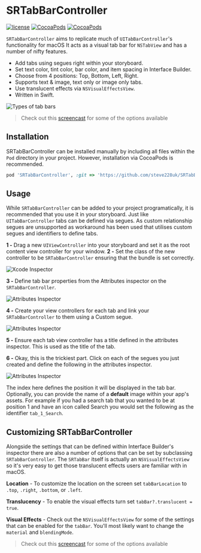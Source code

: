 # SRTabBarController
[![license](https://img.shields.io/github/license/mashape/apistatus.svg?maxAge=2592000)](https://github.com/steve228uk/SRTabBarController/blob/master/LICENSE) [![CocoaPods](https://img.shields.io/cocoapods/p/SRTabBarController.svg?maxAge=2592000)](https://cocoapods.org/pods/SRTabBarController) [![CocoaPods](https://img.shields.io/cocoapods/v/SRTabBarController.svg?maxAge=2592000)](https://cocoapods.org/pods/SRTabBarController)

`SRTabBarController` aims to replicate much of `UITabBarController`'s functionality for macOS It acts as a visual tab bar for `NSTabView` and has a number of nifty features.

- Add tabs using segues right within your storyboard.
- Set text color, tint color, bar color, and item spacing in Interface Builder.
- Choose from 4 positions: Top, Bottom, Left, Right.
- Supports text & image, text only or image only tabs.
- Use translucent effects via `NSVisualEffectsView`.
- Written in Swift.

![Types of tab bars](https://github.com/steve228uk/SRTabBarController/blob/master/Screenshots/Types.gif)

> Check out this [screencast](https://www.youtube.com/watch?v=IOidp1Hq24M&feature=youtu.be) for some of the options available

## Installation

SRTabBarController can be installed manually by including all files within the `Pod` directory in your project. However, installation via CocoaPods is recommended.

````ruby
pod 'SRTabBarController', :git => 'https://github.com/steve228uk/SRTabBarController.git'
````

## Usage

While `SRTabBarController` can be added to your project programatically, it is recommended that you use it in your storyboard. Just like `UITabBarController` tabs can be defined via segues. As custom relationship segues are unsupported as workaround has been used that utilises custom segues and identifiers to define tabs.

**1 -** Drag a new `UIViewController` into your storyboard and set it as the root content view controller for your window.
**2 -** Set the class of the new controller to be `SRTabBarController` ensuring that the bundle is set correctly.

![Xcode Inspector](https://github.com/steve228uk/SRTabBarController/blob/master/Screenshots/inspector-1.png)

**3 -** Define tab bar properties from the Attributes inspector on the `SRTabBarController`.

![Attributes Inspector](https://github.com/steve228uk/SRTabBarController/blob/master/Screenshots/inspector-2.png)

**4 -** Create your view controllers for each tab and link your `SRTabBarController` to them using a Custom segue.

![Attributes Inspector](https://github.com/steve228uk/SRTabBarController/blob/master/Screenshots/segue.gif)

**5 -** Ensure each tab view controller has a title defined in the attributes inspector. This is used as the title of the tab.

**6 -** Okay, this is the trickiest part. Click on each of the segues you just created and define the following in the attributes inspector.

![Attributes Inspector](https://github.com/steve228uk/SRTabBarController/blob/master/Screenshots/inspector-3.png)

The index here defines the position it will be displayed in the tab bar. Optionally, you can provide the name of a **default** image within your app's assets. For example if you had a search tab that you wanted to be at position 1 and have an icon called Search you would set the following as the identifier `tab_1_Search`.

## Customizing SRTabBarController

Alongside the settings that can be defined within Interface Builder's inspector there are also a number of options that can be set by subclassing `SRTabBarController`. The `SRTabBar` itself is actually an `NSVisualEffectsView` so it's very easy to get those translucent effects users are familiar with in macOS.

**Location** - To customize the location on the screen set `tabBarLocation` to `.top`, `.right`, `.bottom`, or `.left`.

**Translucency** - To enable the visual effects turn set `tabBar?.translucent = true`.

**Visual Effects** - Check out the `NSVisualEffectsView` for some of the settings that can be enabled for the `tabBar`. You'll most likely want to change the `material` and `blendingMode`.

> Check out this [screencast](https://www.youtube.com/watch?v=IOidp1Hq24M&feature=youtu.be) for some of the options available
